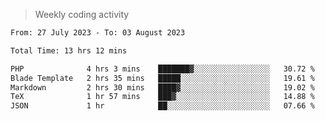 > Weekly coding activity
<!--START_SECTION:waka-->

```txt
From: 27 July 2023 - To: 03 August 2023

Total Time: 13 hrs 12 mins

PHP              4 hrs 3 mins    ███████▓░░░░░░░░░░░░░░░░░   30.72 %
Blade Template   2 hrs 35 mins   █████░░░░░░░░░░░░░░░░░░░░   19.61 %
Markdown         2 hrs 30 mins   ████▓░░░░░░░░░░░░░░░░░░░░   19.02 %
TeX              1 hr 57 mins    ███▓░░░░░░░░░░░░░░░░░░░░░   14.88 %
JSON             1 hr            ██░░░░░░░░░░░░░░░░░░░░░░░   07.66 %
```

<!--END_SECTION:waka-->

